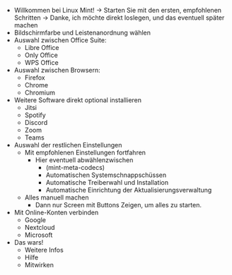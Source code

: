- Willkommen bei Linux Mint!
    -> Starten Sie mit den ersten, empfohlenen Schritten
    -> Danke, ich möchte direkt loslegen, und das eventuell später machen
- Bildschirmfarbe und Leistenanordnung wählen
- Auswahl zwischen Office Suite:
    - Libre Office
    - Only Office
    - WPS Office
- Auswahl zwischen Browsern:
    - Firefox
    - Chrome
    - Chromium
- Weitere Software direkt optional installieren
    - Jitsi
    - Spotify
    - Discord
    - Zoom
    - Teams
- Auswahl der restlichen Einstellungen
    - Mit empfohlenen Einstellungen fortfahren
        - Hier eventuell abwählenzwischen
            - (mint-meta-codecs)
            - Automatischen Systemschnappschüssen
            - Automatische Treiberwahl und Installation
            - Automatische Einrichtung der Aktualisierungsverwaltung
    - Alles manuell machen
        - Dann nur Screen mit Buttons Zeigen, um alles zu starten.
- Mit Online-Konten verbinden
    - Google
    - Nextcloud
    - Microsoft
- Das wars!
    - Weitere Infos
    - Hilfe
    - Mitwirken

